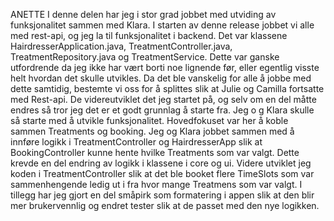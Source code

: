 ANETTE
I denne delen har jeg i stor grad jobbet med utviding av funksjonalitet sammen med Klara. I starten av denne release jobbet vi alle med rest-api, og jeg la til funksjonalitet i backend. Det var klassene HairdresserApplication.java, TreatmentController.java, TreatmentRepository.java og TreatmentService. Dette var ganske utfordrende da jeg ikke har vært borti noe lignende før, eller egentlig visste helt hvordan det skulle utvikles. Da det ble vanskelig for alle å jobbe med dette samtidig, bestemte vi oss for å splittes slik at Julie og Camilla fortsatte med Rest-api. De videreutviklet det jeg startet på, og selv om en del måtte endres så tror jeg det er et godt grunnlag å starte fra. Jeg o g Klara skulle så starte med å utvikle funksjonalitet. Hovedfokuset var her å koble sammen Treatments og booking. Jeg og Klara jobbet sammen med å innføre logikk i TreatmentController og HairdresserApp slik at BookingController kunne hente hvilke Treatments som var valgt. Dette krevde en del endring av logikk i klassene i core og ui. Videre utviklet jeg koden i TreatmentController slik at det ble booket flere TimeSlots som var sammenhengende ledig ut i fra hvor mange Treatmens som var valgt. I tillegg har jeg gjort en del småpirk som formatering i appen slik at den blir mer brukervennlig og endret tester slik at de passet med den nye logikken. 
